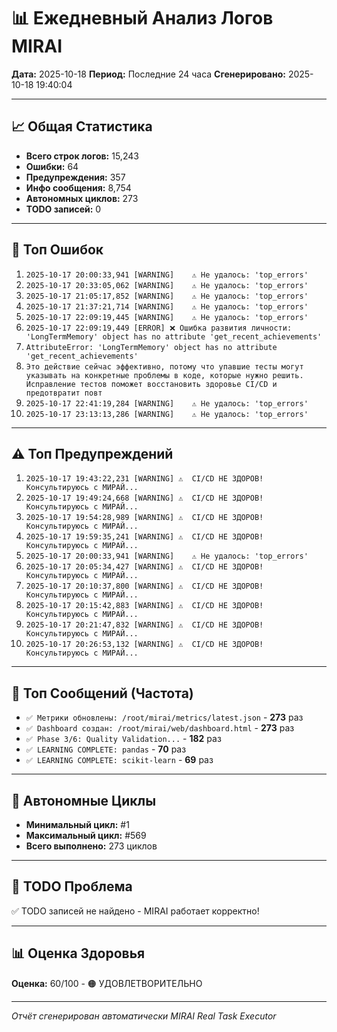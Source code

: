 # 📊 Ежедневный Анализ Логов MIRAI

**Дата:** 2025-10-18
**Период:** Последние 24 часа
**Сгенерировано:** 2025-10-18 19:40:04

---

## 📈 Общая Статистика

- **Всего строк логов:** 15,243
- **Ошибки:** 64
- **Предупреждения:** 357
- **Инфо сообщения:** 8,754
- **Автономных циклов:** 273
- **TODO записей:** 0

---

## 🔴 Топ Ошибок

1. `2025-10-17 20:00:33,941 [WARNING]    ⚠️ Не удалось: 'top_errors'`
2. `2025-10-17 20:33:05,062 [WARNING]    ⚠️ Не удалось: 'top_errors'`
3. `2025-10-17 21:05:17,852 [WARNING]    ⚠️ Не удалось: 'top_errors'`
4. `2025-10-17 21:37:21,714 [WARNING]    ⚠️ Не удалось: 'top_errors'`
5. `2025-10-17 22:09:19,445 [WARNING]    ⚠️ Не удалось: 'top_errors'`
6. `2025-10-17 22:09:19,449 [ERROR] ❌ Ошибка развития личности: 'LongTermMemory' object has no attribute 'get_recent_achievements'`
7. `AttributeError: 'LongTermMemory' object has no attribute 'get_recent_achievements'`
8. `Это действие сейчас эффективно, потому что упавшие тесты могут указывать на конкретные проблемы в коде, которые нужно решить. Исправление тестов поможет восстановить здоровье CI/CD и предотвратит повт`
9. `2025-10-17 22:41:19,284 [WARNING]    ⚠️ Не удалось: 'top_errors'`
10. `2025-10-17 23:13:13,286 [WARNING]    ⚠️ Не удалось: 'top_errors'`

---

## ⚠️ Топ Предупреждений

1. `2025-10-17 19:43:22,231 [WARNING] ⚠️  CI/CD НЕ ЗДОРОВ! Консультируюсь с МИРАЙ...`
2. `2025-10-17 19:49:24,668 [WARNING] ⚠️  CI/CD НЕ ЗДОРОВ! Консультируюсь с МИРАЙ...`
3. `2025-10-17 19:54:28,989 [WARNING] ⚠️  CI/CD НЕ ЗДОРОВ! Консультируюсь с МИРАЙ...`
4. `2025-10-17 19:59:35,241 [WARNING] ⚠️  CI/CD НЕ ЗДОРОВ! Консультируюсь с МИРАЙ...`
5. `2025-10-17 20:00:33,941 [WARNING]    ⚠️ Не удалось: 'top_errors'`
6. `2025-10-17 20:05:34,427 [WARNING] ⚠️  CI/CD НЕ ЗДОРОВ! Консультируюсь с МИРАЙ...`
7. `2025-10-17 20:10:37,800 [WARNING] ⚠️  CI/CD НЕ ЗДОРОВ! Консультируюсь с МИРАЙ...`
8. `2025-10-17 20:15:42,883 [WARNING] ⚠️  CI/CD НЕ ЗДОРОВ! Консультируюсь с МИРАЙ...`
9. `2025-10-17 20:21:47,832 [WARNING] ⚠️  CI/CD НЕ ЗДОРОВ! Консультируюсь с МИРАЙ...`
10. `2025-10-17 20:26:53,132 [WARNING] ⚠️  CI/CD НЕ ЗДОРОВ! Консультируюсь с МИРАЙ...`

---

## 💬 Топ Сообщений (Частота)

- `✅ Метрики обновлены: /root/mirai/metrics/latest.json` - **273** раз
- `✅ Dashboard создан: /root/mirai/web/dashboard.html` - **273** раз
- `✅ Phase 3/6: Quality Validation...` - **182** раз
- `✅ LEARNING COMPLETE: pandas` - **70** раз
- `✅ LEARNING COMPLETE: scikit-learn` - **69** раз

---

## 🔄 Автономные Циклы

- **Минимальный цикл:** #1
- **Максимальный цикл:** #569
- **Всего выполнено:** 273 циклов

---

## 🚨 TODO Проблема

✅ TODO записей не найдено - MIRAI работает корректно!

---

## 📊 Оценка Здоровья

**Оценка:** 60/100 - 🟠 УДОВЛЕТВОРИТЕЛЬНО

---

*Отчёт сгенерирован автоматически MIRAI Real Task Executor*
